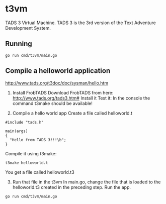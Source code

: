 # t3vm
TADS 3 Virtual Machine. TADS 3 is the 3rd version of the Text Adventure Development System.


## Running

```
go run cmd/t3vm/main.go
```



## Compile a helloworld application

http://www.tads.org/t3doc/doc/sysman/hello.htm

1. Install FrobTADS
Download FrobTADS from here: http://www.tads.org/tads3.htm#
Install it
Test it: In the console the command t3make should be available!

2. Compile a hello world app
Create a file called helloworld.t

```
#include "tads.h"

main(args)
{
  "Hello from TADS 3!!!\b";
}
```

Compile it using t3make:

```
t3make helloworld.t
```

You get a file called helloworld.t3

3. Run that file in the t3vm
In main.go, change the file that is loaded to the helloworld.t3 created in the preceding step.
Run the app.

```
go run cmd/t3vm/main.go
```